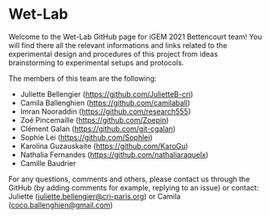 # Wet-Lab


Welcome to the Wet-Lab GitHub page for iGEM 2021 Bettencourt team! 
You will find there all the relevant informations and links related to the experimental design and procedures of this project from ideas brainstorming to experimental setups and protocols. 


The members of this team are the following: 
- Juliette Bellengier (https://github.com/JulietteB-cri)
- Camila Ballenghien (https://github.com/camilaball)
- Imran Nooraddin (https://github.com/research555)
- Zoé Pincemaille (https://github.com/Zoepin)
- Clément Galan (https://github.com/git-cgalan)
- Sophie Lei (https://github.com/Sophlei)
- Karolina Guzauskaite (https://github.com/KaroGu)
- Nathalia Fernandes (https://github.com/nathaliaraquelx)
- Camille Baudrier 



For any questions, comments and others, please contact us through the GitHub (by adding comments for example, replying to an issue) or contact:  
Juliette (juliette.bellengier@cri-paris.org) or Camila (coco.ballenghien@gmail.com) 
